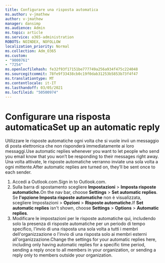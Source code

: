```yaml
---
title: Configurare una risposta automatica
ms.author: v-jmathew
author: v-jmathew
manager: dansimp
ms.audience: Admin
ms.topic: article
ms.service: o365-administration
ROBOTS: NOINDEX, NOFOLLOW
localization_priority: Normal
ms.collection: Adm_O365
ms.custom:
- "9000761"
- "7254"
ms.openlocfilehash: fe32f93f17151be777749a256a934f475c224048
ms.sourcegitcommit: 78fe9f33438cb0c19f0dab31253b5853b73f4f47
ms.translationtype: MT
ms.contentlocale: it-IT
ms.lasthandoff: 03/05/2021
ms.locfileid: "50500974"
---
```

# <a name="set-up-an-automatic-reply"></a><span data-ttu-id="f4af5-102">Configurare una risposta automatica</span><span class="sxs-lookup"><span data-stu-id="f4af5-102">Set up an automatic reply</span></span>

<span data-ttu-id="f4af5-103">Utilizzare le risposte automatiche ogni volta che si vuole invii un messaggio di posta elettronica che non risponderà immediatamente ai loro messaggi.</span><span class="sxs-lookup"><span data-stu-id="f4af5-103">Use automatic replies whenever you want to let people who send you email know that you won’t be responding to their messages right away.</span></span> <span data-ttu-id="f4af5-104">Una volta attivate, le risposte automatiche verranno inviate una sola volta a ogni mittente.</span><span class="sxs-lookup"><span data-stu-id="f4af5-104">After automatic replies are turned on, they’ll be sent once to each sender.</span></span>

1. <span data-ttu-id="f4af5-105">Accedi a Outlook.com.</span><span class="sxs-lookup"><span data-stu-id="f4af5-105">Sign in to Outlook.com.</span></span>
2. <span data-ttu-id="f4af5-106">Sulla barra di spostamento scegliere **Impostazioni**  >  **Imposta risposte automatiche.**</span><span class="sxs-lookup"><span data-stu-id="f4af5-106">On the nav bar, choose **Settings** > **Set automatic replies**.</span></span> <span data-ttu-id="f4af5-107">Se **l'opzione Imposta risposte automatiche** non è visualizzata, scegliere Impostazioni   >  **Opzioni**  >  **Risposte automatiche.**</span><span class="sxs-lookup"><span data-stu-id="f4af5-107">If **Set automatic replies** isn't shown, choose **Settings** > **Options** > **Automatic replies**.</span></span>
3. <span data-ttu-id="f4af5-108">Modificare le impostazioni per le risposte automatiche qui, includendo solo la presenza di risposte automatiche per un periodo di tempo specifico, l'invio di una risposta una sola volta a tutti i membri dell'organizzazione o l'invio di una risposta solo ai membri esterni all'organizzazione.</span><span class="sxs-lookup"><span data-stu-id="f4af5-108">Change the settings for your automatic replies here, including only having automatic replies for a specific time period, sending a reply once to all members in your organization, or sending a reply only to members outside your organization.</span></span>
